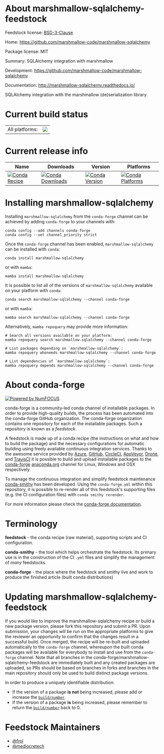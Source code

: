 About marshmallow-sqlalchemy-feedstock
======================================

Feedstock license: [BSD-3-Clause](https://github.com/conda-forge/marshmallow-sqlalchemy-feedstock/blob/main/LICENSE.txt)

Home: https://github.com/marshmallow-code/marshmallow-sqlalchemy

Package license: MIT

Summary: SQLAlchemy integration with marshmallow

Development: https://github.com/marshmallow-code/marshmallow-sqlalchemy

Documentation: http://marshmallow-sqlalchemy.readthedocs.io/

SQLAlchemy integration with the marshmallow (de)serialization library.


Current build status
====================


<table><tr><td>All platforms:</td>
    <td>
      <a href="https://dev.azure.com/conda-forge/feedstock-builds/_build/latest?definitionId=5950&branchName=main">
        <img src="https://dev.azure.com/conda-forge/feedstock-builds/_apis/build/status/marshmallow-sqlalchemy-feedstock?branchName=main">
      </a>
    </td>
  </tr>
</table>

Current release info
====================

| Name | Downloads | Version | Platforms |
| --- | --- | --- | --- |
| [![Conda Recipe](https://img.shields.io/badge/recipe-marshmallow--sqlalchemy-green.svg)](https://anaconda.org/conda-forge/marshmallow-sqlalchemy) | [![Conda Downloads](https://img.shields.io/conda/dn/conda-forge/marshmallow-sqlalchemy.svg)](https://anaconda.org/conda-forge/marshmallow-sqlalchemy) | [![Conda Version](https://img.shields.io/conda/vn/conda-forge/marshmallow-sqlalchemy.svg)](https://anaconda.org/conda-forge/marshmallow-sqlalchemy) | [![Conda Platforms](https://img.shields.io/conda/pn/conda-forge/marshmallow-sqlalchemy.svg)](https://anaconda.org/conda-forge/marshmallow-sqlalchemy) |

Installing marshmallow-sqlalchemy
=================================

Installing `marshmallow-sqlalchemy` from the `conda-forge` channel can be achieved by adding `conda-forge` to your channels with:

```
conda config --add channels conda-forge
conda config --set channel_priority strict
```

Once the `conda-forge` channel has been enabled, `marshmallow-sqlalchemy` can be installed with `conda`:

```
conda install marshmallow-sqlalchemy
```

or with `mamba`:

```
mamba install marshmallow-sqlalchemy
```

It is possible to list all of the versions of `marshmallow-sqlalchemy` available on your platform with `conda`:

```
conda search marshmallow-sqlalchemy --channel conda-forge
```

or with `mamba`:

```
mamba search marshmallow-sqlalchemy --channel conda-forge
```

Alternatively, `mamba repoquery` may provide more information:

```
# Search all versions available on your platform:
mamba repoquery search marshmallow-sqlalchemy --channel conda-forge

# List packages depending on `marshmallow-sqlalchemy`:
mamba repoquery whoneeds marshmallow-sqlalchemy --channel conda-forge

# List dependencies of `marshmallow-sqlalchemy`:
mamba repoquery depends marshmallow-sqlalchemy --channel conda-forge
```


About conda-forge
=================

[![Powered by
NumFOCUS](https://img.shields.io/badge/powered%20by-NumFOCUS-orange.svg?style=flat&colorA=E1523D&colorB=007D8A)](https://numfocus.org)

conda-forge is a community-led conda channel of installable packages.
In order to provide high-quality builds, the process has been automated into the
conda-forge GitHub organization. The conda-forge organization contains one repository
for each of the installable packages. Such a repository is known as a *feedstock*.

A feedstock is made up of a conda recipe (the instructions on what and how to build
the package) and the necessary configurations for automatic building using freely
available continuous integration services. Thanks to the awesome service provided by
[Azure](https://azure.microsoft.com/en-us/services/devops/), [GitHub](https://github.com/),
[CircleCI](https://circleci.com/), [AppVeyor](https://www.appveyor.com/),
[Drone](https://cloud.drone.io/welcome), and [TravisCI](https://travis-ci.com/)
it is possible to build and upload installable packages to the
[conda-forge](https://anaconda.org/conda-forge) [anaconda.org](https://anaconda.org/)
channel for Linux, Windows and OSX respectively.

To manage the continuous integration and simplify feedstock maintenance
[conda-smithy](https://github.com/conda-forge/conda-smithy) has been developed.
Using the ``conda-forge.yml`` within this repository, it is possible to re-render all of
this feedstock's supporting files (e.g. the CI configuration files) with ``conda smithy rerender``.

For more information please check the [conda-forge documentation](https://conda-forge.org/docs/).

Terminology
===========

**feedstock** - the conda recipe (raw material), supporting scripts and CI configuration.

**conda-smithy** - the tool which helps orchestrate the feedstock.
                   Its primary use is in the construction of the CI ``.yml`` files
                   and simplify the management of *many* feedstocks.

**conda-forge** - the place where the feedstock and smithy live and work to
                  produce the finished article (built conda distributions)


Updating marshmallow-sqlalchemy-feedstock
=========================================

If you would like to improve the marshmallow-sqlalchemy recipe or build a new
package version, please fork this repository and submit a PR. Upon submission,
your changes will be run on the appropriate platforms to give the reviewer an
opportunity to confirm that the changes result in a successful build. Once
merged, the recipe will be re-built and uploaded automatically to the
`conda-forge` channel, whereupon the built conda packages will be available for
everybody to install and use from the `conda-forge` channel.
Note that all branches in the conda-forge/marshmallow-sqlalchemy-feedstock are
immediately built and any created packages are uploaded, so PRs should be based
on branches in forks and branches in the main repository should only be used to
build distinct package versions.

In order to produce a uniquely identifiable distribution:
 * If the version of a package **is not** being increased, please add or increase
   the [``build/number``](https://docs.conda.io/projects/conda-build/en/latest/resources/define-metadata.html#build-number-and-string).
 * If the version of a package **is** being increased, please remember to return
   the [``build/number``](https://docs.conda.io/projects/conda-build/en/latest/resources/define-metadata.html#build-number-and-string)
   back to 0.

Feedstock Maintainers
=====================

* [@frol](https://github.com/frol/)
* [@mediocretech](https://github.com/mediocretech/)

